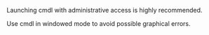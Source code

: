 Launching cmdl with administrative access is highly recommended.

Use cmdl in windowed mode to avoid possible graphical errors.
